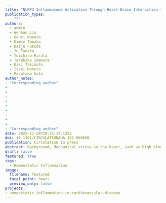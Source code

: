 ```yaml
---
title: "NLRP3 Inflammasome Activation Through Heart-Brain Interaction Initiates Cardiac Inflammation and Hypertrophy During Pressure Overload"
publication_types:
  - "2"
authors:
  - admin
  - Wenhao Liu
  - Genri Numata
  - Kimie Tanaka
  - Daiju Fukuda
  - Yu Tanaka
  - Yoichiro Hirata
  - Teruhiko Imamura
  - Eiki Takimoto
  - Issei Komuro
  - Masataka Sata
author_notes:
- "Corresponding author"
-
-
-
-
-
-
-
-
-
- "Corresponding author"
date: 2022-11-28T20:34:17.125Z
doi: 10.1161/CIRCULATIONAHA.122.060860
publication: Circulation in press
abstract: Background, Mechanical stress on the heart, such as high blood pressure, initiates inflammation and causes hypertrophic heart disease. However, the regulatory mechanism of inflammation and its role in the stressed heart remain unclear. IL-1β (interleukin-1β) is a proinflammatory cytokine that causes cardiac hypertrophy and heart failure. Here, we show that NLRP3 (neural signals activate the nucleotide-binding domain, leucine-rich-containing family, pyrin domain-containing 3) inflammasome for IL-1β production to induce adaptive hypertrophy in the stressed heart. Methods, C57BL/6 mice, knockout mouse strains for NLRP3 and P2RX7 (P2X purinoceptor 7), and adrenergic neuron-specific knockout mice for SLC17A9, a secretory vesicle protein responsible for the storage and release of ATP, were used for analysis. Pressure overload was induced by transverse aortic constriction. Various animal models were used, including pharmacological treatment with apyrase, lipopolysaccharide, 2'(3')-O-(4-benzoylbenzoyl)-ATP, MCC950, anti-IL-1β antibodies, clonidine, pseudoephedrine, isoproterenol, and bisoprolol, left stellate ganglionectomy, and ablation of cardiac afferent nerves with capsaicin. Cardiac function and morphology, gene expression, myocardial IL-1β and caspase-1 activity, and extracellular ATP level were assessed. In vitro experiments were performed using primary cardiomyocytes and fibroblasts from rat neonates and human microvascular endothelial cell line. Cell surface area and proliferation were assessed. Results, Genetic disruption of NLRP3 resulted in significant loss of IL-1β production, cardiac hypertrophy, and contractile function during pressure overload. A bone marrow transplantation experiment revealed an essential role of NLRP3 in cardiac nonimmune cells in myocardial IL-1β production and cardiac phenotype. Pharmacological depletion of extracellular ATP or genetic disruption of the P2X7 receptor suppressed myocardial NLRP3 inflammasome activity during pressure overload, indicating an important role of ATP/P2X7 axis in cardiac inflammation and hypertrophy. Extracellular ATP induced hypertrophic changes of cardiac cells in an NLRP3- and IL-1β-dependent manner in vitro. Manipulation of the sympathetic nervous system suggested sympathetic efferent nerves as the main source of extracellular ATP. Depletion of ATP release from sympathetic efferent nerves, ablation of cardiac afferent nerves, or a lipophilic β-blocker reduced cardiac extracellular ATP level, and inhibited NLRP3 inflammasome activation, IL-1β production, and adaptive cardiac hypertrophy during pressure overload. Conclusions, Cardiac inflammation and hypertrophy are regulated by heart-brain interaction. Controlling neural signals might be important for the treatment of hypertensive heart disease.
draft: false
featured: true
tags:
  - Homeostatic Inflammation
image:
  filename: featured
  focal_point: Smart
  preview_only: false
projects:
- homeostatic-inflammation-in-cardiovascular-disease
---
```


